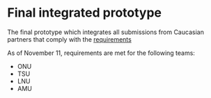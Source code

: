 # Final integrated prototype

The final prototype which integrates all submissions from Caucasian partners that comply with the [requirements](http://github.com/EMICVL/ProjectDocumentation/blob/master/Integration_requirements.md)

As of November 11, requirements are met for the following teams:

* ONU
* TSU
* LNU
* AMU
